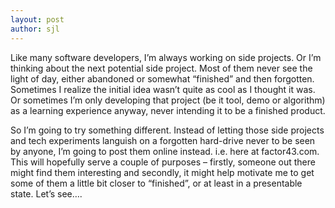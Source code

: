 ```yaml
---
layout: post
author: sjl
---
```

Like many software developers, I’m always working on side projects. Or I’m thinking about the next potential side project. Most of them never see the light of day, either abandoned or somewhat “finished” and then forgotten. Sometimes I realize the initial idea wasn’t quite as cool as I thought it was. Or sometimes I’m only developing that project (be it tool, demo or algorithm) as a learning experience anyway, never intending it to be a finished product.

So I’m going to try something different. Instead of letting those side projects and tech experiments languish on a forgotten hard-drive never to be seen by anyone, I’m going to post them online instead. i.e. here at factor43.com. This will hopefully serve a couple of purposes – firstly, someone out there might find them interesting and secondly, it might help motivate me to get some of them a little bit closer to “finished”, or at least in a presentable state. Let’s see….